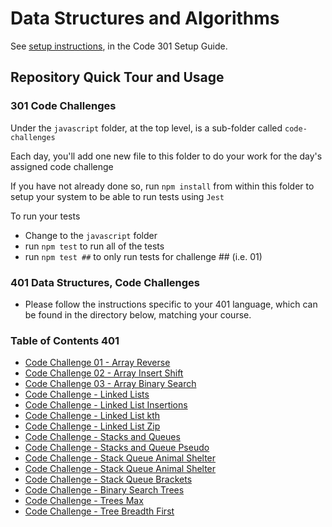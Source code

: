 # Data Structures and Algorithms

See [setup instructions](https://codefellows.github.io/setup-guide/code-301/3-code-challenges), in the Code 301 Setup Guide.

## Repository Quick Tour and Usage

### 301 Code Challenges

Under the `javascript` folder, at the top level, is a sub-folder called `code-challenges`

Each day, you'll add one new file to this folder to do your work for the day's assigned code challenge

If you have not already done so, run `npm install` from within this folder to setup your system to be able to run tests using `Jest`

To run your tests

- Change to the `javascript` folder
- run `npm test` to run all of the tests
- run `npm test ##` to only run tests for challenge ## (i.e. 01)

### 401 Data Structures, Code Challenges

- Please follow the instructions specific to your 401 language, which can be found in the directory below, matching your course.

### Table of Contents 401

- [Code Challenge 01 - Array Reverse](javascript/array-reverse/README.md)
- [Code Challenge 02 - Array Insert Shift](javascript/array-insert-shift/README.md)
- [Code Challenge 03 - Array Binary Search](javascript/array-binary-search/README.md)
- [Code Challenge - Linked Lists](javascript/linked-lists/README.md)
- [Code Challenge - Linked List Insertions](javascript/linked-list-insertions/README.md)
- [Code Challenge - Linked List kth](javascript/cc-07-linked-list-kth/README.md)
- [Code Challenge - Linked List Zip](javascript/cc08-linked-list-zip/README.md)
- [Code Challenge - Stacks and Queues](javascript/stacks-and-queues-class10/README.md)
- [Code Challenge - Stacks and Queue Pseudo](javascript/stacks-queue-pseudo-class11/README.md)
- [Code Challenge - Stack Queue Animal Shelter](javascript/stack-queue-pseudo-class11/README.md)
- [Code Challenge - Stack Queue Animal Shelter](javascript/stack-queue-animal-shelter-class12/README.md)
- [Code Challenge - Stack Queue Brackets](javascript/stack-queue-brackets-class13/README.md)
- [Code Challenge - Binary Search Trees](javascript/trees-class15.md)
- [Code Challenge - Trees Max](javascript/tree-max-class16.md)
- [Code Challenge - Tree Breadth First](javascript/tree-breadth-first-class17.md)
